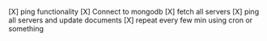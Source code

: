 
[X] ping functionality
[X] Connect to mongodb
[X] fetch all servers
[X] ping all servers and update documents
[X] repeat every few min using cron or something